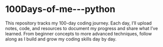 # 100Days-of-me---python
This repository tracks my 100-day coding journey. Each day, I’ll upload notes, code, and resources to document my progress and share what I’ve learned. From beginner concepts to more advanced techniques, follow along as I build and grow my coding skills day by day.

